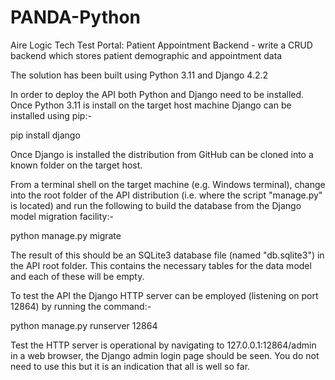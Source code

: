 # PANDA-Python
Aire Logic Tech Test Portal: Patient Appointment Backend - write a CRUD backend which stores patient demographic and appointment data

The solution has been built using Python 3.11 and Django 4.2.2

In order to deploy the API both Python and Django need to be installed. Once Python 3.11 is install on the target host machine Django can be installed using pip:-

pip install django

Once Django is installed the distribution from GitHub can be cloned into a known folder on the target host.

From a terminal shell on the target machine (e.g. Windows terminal), change into the root folder of the API distribution (i.e. where the script "manage.py" is
located) and run the following to build the database from the Django model migration facility:-

python manage.py migrate

The result of this should be an SQLite3 database file (named "db.sqlite3") in the API root folder. This contains the necessary tables for the data model and
each of these will be empty.

To test the API the Django HTTP server can be employed (listening on port 12864) by running the command:-

python manage.py runserver 12864

Test the HTTP server is operational by navigating to 127.0.0.1:12864/admin in a web browser, the Django admin login page should be seen. You do not need to
use this but it is an indication that all is well so far.





